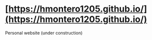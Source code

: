 # [https://hmontero1205.github.io/](https://hmontero1205.github.io/)
Personal website (under construction)
